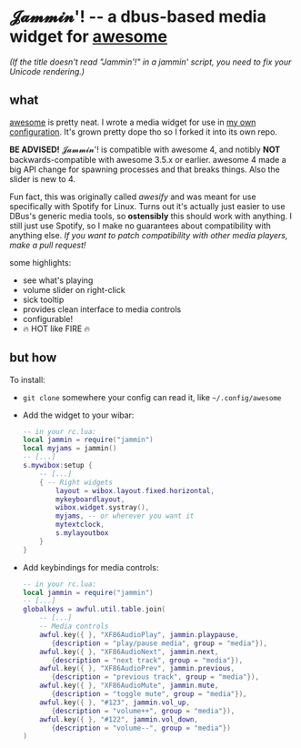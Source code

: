 # 𝓙𝓪𝓶𝓶𝓲𝓷'! -- a dbus-based media widget for [awesome][awesome]

*(If the title doesn't read "Jammin'!" in a jammin' script, you need to fix your Unicode rendering.)*

[//]: # (TODO: put a screencap here)

## what

[awesome][awesome] is pretty neat. I wrote a media widget for use in [my own configuration](/../../../awesome-starman). It's grown pretty dope tho so I forked it into its own repo.

**BE ADVISED!** 𝓙𝓪𝓶𝓶𝓲𝓷'! is compatible with awesome 4, and notibly **NOT** backwards-compatible with awesome 3.5.x or earlier. awesome 4 made a big API change for spawning processes and that breaks things. Also the slider is new to 4.

Fun fact, this was originally called *awesify* and was meant for use specifically with Spotify for Linux. Turns out it's actually just easier to use DBus's generic media tools, so **ostensibly** this should work with anything. I still just use Spotify, so I make no guarantees about compatibility with anything else. *If you want to patch compatibility with other media players, make a pull request!*

some highlights:
* see what's playing
* volume slider on right-click
* sick tooltip
* provides clean interface to media controls
* configurable!
* :fire: HOT like FIRE :fire:

## but how
To install:
* `git clone` somewhere your config can read it, like `~/.config/awesome`
* Add the widget to your wibar:

    ```lua
    -- in your rc.lua:
    local jammin = require("jammin")
    local myjams = jammin()
    -- [...]
    s.mywibox:setup {
        -- [...]
        { -- Right widgets
            layout = wibox.layout.fixed.horizontal,
            mykeyboardlayout,
            wibox.widget.systray(),
            myjams, -- or wherever you want it
            mytextclock,
            s.mylayoutbox
        }
    }
    ```
* Add keybindings for media controls:

    ```lua
    -- in your rc.lua:
    local jammin = require("jammin")
    -- [...]
    globalkeys = awful.util.table.join(
        -- [...]
        -- Media controls
        awful.key({ }, "XF86AudioPlay", jammin.playpause,
           {description = "play/pause media", group = "media"}),
        awful.key({ }, "XF86AudioNext", jammin.next,
           {description = "next track", group = "media"}),
        awful.key({ }, "XF86AudioPrev", jammin.previous,
           {description = "previous track", group = "media"}),
        awful.key({ }, "XF86AudioMute", jammin.mute,
           {description = "toggle mute", group = "media"}),
        awful.key({ }, "#123", jammin.vol_up,
           {description = "volume++", group = "media"}),
        awful.key({ }, "#122", jammin.vol_down,
           {description = "volume--", group = "media"})
    )
    ```

[awesome]: http://awesomewm.org/